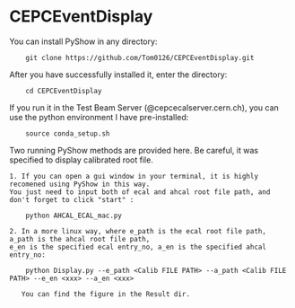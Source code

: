 # **CEPCEventDisplay**


You can install PyShow in any directory:
	
		git clone https://github.com/Tom0126/CEPCEventDisplay.git		

After you have successfully installed it, enter the directory:

		cd CEPCEventDisplay
		
If you run it in the Test Beam Server (@cepcecalserver.cern.ch), you can use the python environment I have pre-installed:

		source conda_setup.sh


Two running PyShow methods are provided here. Be careful, it was specified to display calibrated root file.


	1. If you can open a gui window in your terminal, it is highly recomened using PyShow in this way.
	You just need to input both of ecal and ahcal root file path, and don't forget to click "start" :
	
		python AHCAL_ECAL_mac.py
		
	2. In a more linux way, where e_path is the ecal root file path, a_path is the ahcal root file path,
	e_en is the specified ecal entry_no, a_en is the specified ahcal entry_no:
	
		python Display.py --e_path <Calib FILE PATH> --a_path <Calib FILE PATH> --e_en <xxx> --a_en <xxx>
		
	   You can find the figure in the Result dir.

